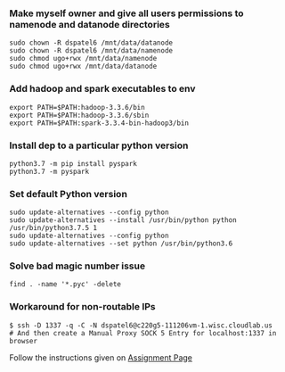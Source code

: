### Make myself owner and give all users permissions to namenode and datanode directories
```
sudo chown -R dspatel6 /mnt/data/datanode
sudo chown -R dspatel6 /mnt/data/namenode
sudo chmod ugo+rwx /mnt/data/namenode
sudo chmod ugo+rwx /mnt/data/datanode
```

### Add hadoop and spark executables to env
```
export PATH=$PATH:hadoop-3.3.6/bin
export PATH=$PATH:hadoop-3.3.6/sbin
export PATH=$PATH:spark-3.3.4-bin-hadoop3/bin
```

### Install dep to a particular python version
```
python3.7 -m pip install pyspark
python3.7 -m pyspark
```

### Set default Python version
```
sudo update-alternatives --config python
sudo update-alternatives --install /usr/bin/python python /usr/bin/python3.7.5 1
sudo update-alternatives --config python
sudo update-alternatives --set python /usr/bin/python3.6
```

### Solve bad magic number issue
```
find . -name '*.pyc' -delete
```

### Workaround for non-routable IPs
```
$ ssh -D 1337 -q -C -N dspatel6@c220g5-111206vm-1.wisc.cloudlab.us
# And then create a Manual Proxy SOCK 5 Entry for localhost:1337 in browser
```

Follow the instructions given on [Assignment Page](https://pages.cs.wisc.edu/~shivaram/cs744-sp24/assignment1.html)